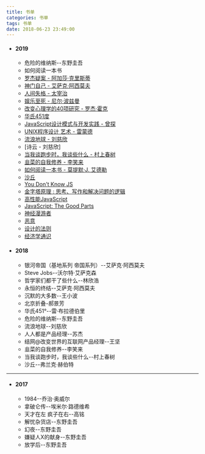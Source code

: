 ```yaml
---
title: 书单
categories: 书单
tags: 书单
date: 2018-06-23 23:49:00
---
```

+ #### 2019
    - 危险的维纳斯--东野圭吾
    - 如何阅读一本书
    - [罗杰疑案 - 阿加莎·克里斯蒂](https://book.douban.com/subject/1807516/)
    - [神门自己 - 艾萨克·阿西莫夫](https://book.douban.com/subject/26264967/)
    - [人间失格 - 太宰治](https://book.douban.com/subject/4011670/)
    - [娱乐至死 - 尼尔·波兹曼](https://book.douban.com/subject/1062193/)
    - [改变心理学的40项研究 - 罗杰·霍克](https://book.douban.com/subject/5248516/>)
    - [华氏451度](https://book.douban.com/subject/1764585/)
    - [JavaScript设计模式与开发实践 - 曾探](https://book.douban.com/subject/26382780/)
    - [UNIX程序设计 艺术 - 雷蒙德](https://book.douban.com/subject/1161027/)
    - [流浪地球 - 刘慈欣](https://book.douban.com/subject/3266609/)
    - [诗云 - 刘慈欣]
    - [当我谈跑步时，我谈些什么 - 村上春树](https://book.douban.com/subject/26575679/)
    - [韭菜的自我修养 - 李笑来](https://book.douban.com/subject/30314653/)
    - [如何阅读一本书 - 莫提默·J. 艾德勒](https://book.douban.com/subject/1013208/)
    - [沙丘](https://book.douban.com/subject/26836970/) 
    - [You Don't Know JS](https://github.com/getify/You-Dont-Know-JS)
    - [金字塔原理 : 思考、写作和解决问题的逻辑](https://book.douban.com/subject/1020644/) 
    - [高性能JavaScript](https://book.douban.com/subject/5362856/)
    - [JavaScript: The Good Parts](https://book.douban.com/subject/2994925/)
    - [神经漫游者](https://book.douban.com/subject/24107596/)
    - [恶意](https://book.douban.com/subject/26877752/)
    - [设计的法则](https://book.douban.com/subject/4845129/)
    - [经济学通识](https://book.douban.com/subject/26582558/)
+ #### 2018
    - 银河帝国（基地系列 帝国系列）--艾萨克·阿西莫夫
    - Steve Jobs--沃尔特·艾萨克森
    - 哲学家们都干了些什么--林欣浩
    - 永恒的终结--艾萨克·阿西莫夫
    - 沉默的大多数--王小波
    - 北京折叠-郝景芳
    - 华氏451°--雷·布拉德伯里
    - 危险的维纳斯--东野圭吾
    - 流浪地球--刘慈欣
    - 人人都是产品经理--苏杰
    - 结网@改变世界的互联网产品经理--王坚
    - 韭菜的自我修养--李笑来
    - 当我谈跑步时，我谈些什么--村上春树
    - 沙丘--弗兰克·赫伯特
---
+ #### 2017
    - 1984--乔治·奥威尔
    - 拿破仑传--埃米尔·路德维希
    - 天才在左 疯子在右--高铭
    - 解忧杂货店--东野圭吾
    - 幻夜--东野圭吾
    - 嫌疑人X的献身--东野圭吾
    - 放学后--东野圭吾